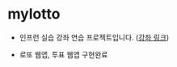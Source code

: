 # mylotto

- 인프런 실습 강좌 연습 프로젝트입니다.
  ([강좌 링크](https://www.inflearn.com/course/django-%ED%8C%8C%EC%9D%B4%EC%8D%AC-%EC%9E%A5%EA%B3%A0-%EA%B0%95%EC%A2%8C))
   
- 로또 웹앱, 투표 웹앱 구현완료